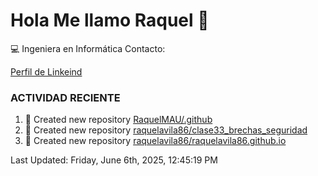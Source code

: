 # Hola Me llamo Raquel 👋

:computer: Ingeniera en Informática
Contacto:

[Perfil de Linkeind](https://www.linkedin.com/in/raquelavilaurbano/)

### ACTIVIDAD RECIENTE
<!-- START_SECTION:activity -->

<!-- END_SECTION:activity-->


<!--RECENT_ACTIVITY:start-->
1. 📔 Created new repository [RaquelMAU/.github](https://github.com/RaquelMAU/.github)
2. 📔 Created new repository [raquelavila86/clase33_brechas_seguridad](https://github.com/raquelavila86/clase33_brechas_seguridad)
3. 📔 Created new repository [raquelavila86/raquelavila86.github.io](https://github.com/raquelavila86/raquelavila86.github.io)
<!--RECENT_ACTIVITY:last_update-->
Last Updated: Friday, June 6th, 2025, 12:45:19 PM
<!--RECENT_ACTIVITY:last_update_end-->
<!--RECENT_ACTIVITY:end-->
